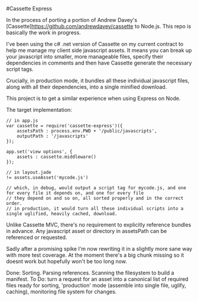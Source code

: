 #Cassette Express

In the process of porting a portion of Andrew Davey's [Cassette]https://github.com/andrewdavey/cassette to Node.js. This repo is basically the work in progress. 

I've been using the c# .net version of Cassette on my current contract to help me manage my client side javascript assets. It means you can break up your javascript into smaller, more manageable files, specify their dependencies in comments and then have Cassette generate the necessary script tags. 

Crucially, in production mode, it bundles all these individual javascript files, along with all their dependencies, into a single minified download. 

This project is to get a similar experience when using Express on Node. 

The target implementation:

	// in app.js
	var cassette = require('cassette-express')({
		assetsPath : process.env.PWD + '/public/javascripts',
		outputPath : '/javascripts'
	});

	app.set('view options', {
		assets : cassette.middleware()
	});

	// in layout.jade
	!= assets.useAsset('mycode.js')

	// which, in debug, would output a script tag for mycode.js, and one for every file it depends on, and one for every file
	// they depend on and so on, all sorted properly and in the correct order. 
	// in production, it would turn all these individual scripts into a single uglified, heavily cached, download. 

Unlike Cassette MVC, there's no requirement to explicitly reference bundles in advance. Any javascript asset or directory in assetsPath can be referenced or requested.

Sadly after a promising spike I'm now rewriting it in a slightly more sane way with more test coverage. At the moment there's a big chunk missing so it doesnt work but hopefully won't be too long now. 

Done: Sorting. Parsing references. Scanning the filesystem to build a manifest. 
To Do: turn a request for an asset into a canonical list of required files ready for sorting, 'production' mode (assemble into single file, uglify, caching), monitoring file system for changes.